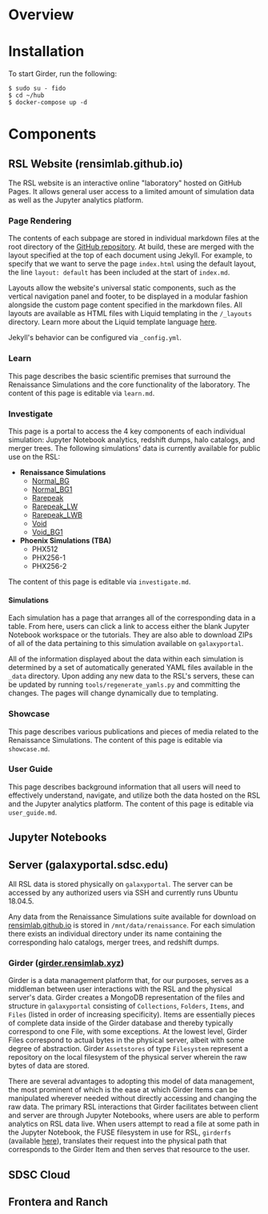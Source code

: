 # Overview

# Installation

To start Girder, run the following:

```
$ sudo su - fido
$ cd ~/hub
$ docker-compose up -d
```

# Components

## RSL Website (rensimlab.github.io)

The RSL website is an interactive online "laboratory" hosted on GitHub Pages. It allows general user access to a limited amount of simulation data as well as the Jupyter analytics platform.

### Page Rendering

The contents of each subpage are stored in individual markdown files at the root directory of the [GitHub repository](https://github.com/rensimlab/rensimlab.github.io). At build, these are merged with the layout specified at the top of each document using Jekyll. For example, to specify that we want to serve the page `index.html` using the default layout, the line `layout: default` has been included at the start of `index.md`.

Layouts allow the website's universal static components, such as the vertical navigation panel and footer, to be displayed in a modular fashion alongside the custom page content specified in the markdown files. All layouts are available as HTML files with Liquid templating in the `/_layouts` directory. Learn more about the Liquid template language [here](https://shopify.github.io/liquid/).

Jekyll's behavior can be configured via `_config.yml`.

### Learn

This page describes the basic scientific premises that surround the Renaissance Simulations and the core functionality of the laboratory. The content of this page is editable via `learn.md`.

### Investigate

This page is a portal to access the 4 key components of each individual simulation: Jupyter Notebook analytics, redshift dumps, halo catalogs, and merger trees. The following simulations' data is currently available for public use on the RSL:
- **Renaissance Simulations**
    - [Normal_BG](https://rensimlab.github.io/simulations/normal_bg.html)
    - [Normal_BG1](https://rensimlab.github.io/simulations/normal_bg1.html)
    - [Rarepeak](https://rensimlab.github.io/simulations/rarepeak.html)
    - [Rarepeak_LW](https://rensimlab.github.io/simulations/rarepeak_lw.html)
    - [Rarepeak_LWB](https://rensimlab.github.io/simulations/rarepeak_lwb.html)
    - [Void](https://rensimlab.github.io/simulations/void.html)
    - [Void_BG1](https://rensimlab.github.io/simulations/normal_bg.html)
- **Phoenix Simulations (TBA)**
    - PHX512
    - PHX256-1
    - PHX256-2

The content of this page is editable via `investigate.md`.

#### Simulations

Each simulation has a page that arranges all of the corresponding data in a table. From here, users can click a link to access either the blank Jupyter Notebook workspace or the tutorials. They are also able to download ZIPs of all of the data pertaining to this simulation available on `galaxyportal`.

All of the information displayed about the data within each simulation is determined by a set of automatically generated YAML files available in the `_data` directory. Upon adding any new data to the RSL's servers, these can be updated by running `tools/regenerate_yamls.py` and committing the changes. The pages will change dynamically due to templating.

### Showcase

This page describes various publications and pieces of media related to the Renaissance Simulations. The content of this page is editable via `showcase.md`.

### User Guide

This page describes background information that all users will need to effectively understand, navigate, and utilize both the data hosted on the RSL and the Jupyter analytics platform. The content of this page is editable via `user_guide.md`.

## Jupyter Notebooks

## Server (galaxyportal.sdsc.edu)

All RSL data is stored physically on `galaxyportal`. The server can be accessed by any authorized users via SSH and currently runs Ubuntu 18.04.5.

Any data from the Renaissance Simulations suite available for download on [rensimlab.github.io](rensimlab.github.io) is stored in `/mnt/data/renaissance`. For each simulation there exists an individual directory under its name containing the corresponding halo catalogs, merger trees, and redshift dumps.

### Girder ([girder.rensimlab.xyz](girder.rensimlab.xyz))

Girder is a data management platform that, for our purposes, serves as a middleman between user interactions with the RSL and the physical server's data. Girder creates a MongoDB representation of the files and structure in `galaxyportal` consisting of `Collections`, `Folders`, `Items`, and `Files` (listed in order of increasing specificity). Items are essentially pieces of complete data inside of the Girder database and thereby typically correspond to one File, with some exceptions. At the lowest level, Girder Files correspond to actual bytes in the physical server, albeit with some degree of abstraction. Girder `Assetstores` of type `Filesystem` represent a repository on the local filesystem of the physical server wherein the raw bytes of data are stored.

There are several advantages to adopting this model of data management, the most prominent of which is the ease at which Girder Items can be manipulated wherever needed without directly accessing and changing the raw data. The primary RSL interactions that Girder facilitates between client and server are through Jupyter Notebooks, where users are able to perform analytics on RSL data live. When users attempt to read a file at some path in the Jupyter Notebook, the FUSE filesystem in use for RSL, `girderfs` (available [here](https://github.com/data-exp-lab/girderfs)), translates their request into the physical path that corresponds to the Girder Item and then serves that resource to the user.

## SDSC Cloud

## Frontera and Ranch



